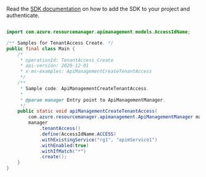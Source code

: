 Read the [SDK documentation](https://github.com/Azure/azure-sdk-for-java/blob/azure-resourcemanager-apimanagement_1.0.0-beta.2/sdk/apimanagement/azure-resourcemanager-apimanagement/README.md) on how to add the SDK to your project and authenticate.

```java

import com.azure.resourcemanager.apimanagement.models.AccessIdName;

/** Samples for TenantAccess Create. */
public final class Main {
    /*
     * operationId: TenantAccess_Create
     * api-version: 2020-12-01
     * x-ms-examples: ApiManagementCreateTenantAccess
     */
    /**
     * Sample code: ApiManagementCreateTenantAccess.
     *
     * @param manager Entry point to ApiManagementManager.
     */
    public static void apiManagementCreateTenantAccess(
        com.azure.resourcemanager.apimanagement.ApiManagementManager manager) {
        manager
            .tenantAccess()
            .define(AccessIdName.ACCESS)
            .withExistingService("rg1", "apimService1")
            .withEnabled(true)
            .withIfMatch("*")
            .create();
    }
}
```
